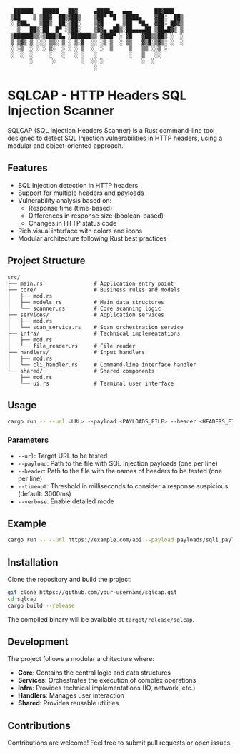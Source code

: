 ```
  ██████   █████   ██▓     ▄████▄   ▄▄▄       ██▓███  
 ▒██    ▒ ▒██▓  ██▒▓██▒    ▒██▀ ▀█  ▒████▄    ▓██░  ██▒
 ░ ▓██▄   ▒██▒  ██░▒██░    ▒▓█    ▄ ▒██  ▀█▄  ▓██░ ██▓▒
   ▒   ██▒░██  █▀ ░▒██░    ▒▓▓▄ ▄██▒░██▄▄▄▄██ ▒██▄█▓▒ ▒
 ▒██████▒▒░▒███▒█▄ ░██████▒▒ ▓███▀ ░ ▓█   ▓██▒▒██▒ ░  ░
 ▒ ▒▓▒ ▒ ░░░ ▒▒░ ▒ ░ ▒░▓  ░░ ░▒ ▒  ░ ▒▒   ▓▒█░▒▓▒░ ░  ░
 ░ ░▒  ░ ░ ░ ▒░  ░ ░ ░ ▒  ░  ░  ▒     ▒   ▒▒ ░░▒ ░     
 ░  ░  ░     ░   ░   ░ ░   ░          ░   ▒   ░░       
       ░      ░        ░  ░░ ░            ░  ░         
                           ░                           
```

# SQLCAP - HTTP Headers SQL Injection Scanner

SQLCAP (SQL Injection Headers Scanner) is a Rust command-line tool designed to detect SQL Injection vulnerabilities in HTTP headers, using a modular and object-oriented approach.

## Features

- SQL Injection detection in HTTP headers
- Support for multiple headers and payloads
- Vulnerability analysis based on:
  - Response time (time-based)
  - Differences in response size (boolean-based)
  - Changes in HTTP status code
- Rich visual interface with colors and icons
- Modular architecture following Rust best practices

## Project Structure

```
src/
├── main.rs                # Application entry point
├── core/                  # Business rules and models
│   ├── mod.rs
│   ├── models.rs          # Main data structures
│   └── scanner.rs         # Core scanning logic
├── services/              # Application services
│   ├── mod.rs
│   └── scan_service.rs    # Scan orchestration service
├── infra/                 # Technical implementations
│   ├── mod.rs
│   └── file_reader.rs     # File reader
├── handlers/              # Input handlers
│   ├── mod.rs
│   └── cli_handler.rs     # Command-line interface handler
└── shared/                # Shared components
    ├── mod.rs
    └── ui.rs              # Terminal user interface
```

## Usage

```bash
cargo run -- --url <URL> --payload <PAYLOADS_FILE> --header <HEADERS_FILE> [--timeout <MS>] [--verbose]
```

### Parameters

- `--url`: Target URL to be tested
- `--payload`: Path to the file with SQL Injection payloads (one per line)
- `--header`: Path to the file with the names of headers to be tested (one per line)
- `--timeout`: Threshold in milliseconds to consider a response suspicious (default: 3000ms)
- `--verbose`: Enable detailed mode

## Example

```bash
cargo run -- --url https://example.com/api --payload payloads/sqli_payloads.txt --header payloads/headers.txt --verbose
```

## Installation

Clone the repository and build the project:

```bash
git clone https://github.com/your-username/sqlcap.git
cd sqlcap
cargo build --release
```

The compiled binary will be available at `target/release/sqlcap`.

## Development

The project follows a modular architecture where:

- **Core**: Contains the central logic and data structures
- **Services**: Orchestrates the execution of complex operations
- **Infra**: Provides technical implementations (IO, network, etc.)
- **Handlers**: Manages user interaction
- **Shared**: Provides reusable utilities

## Contributions

Contributions are welcome! Feel free to submit pull requests or open issues. 